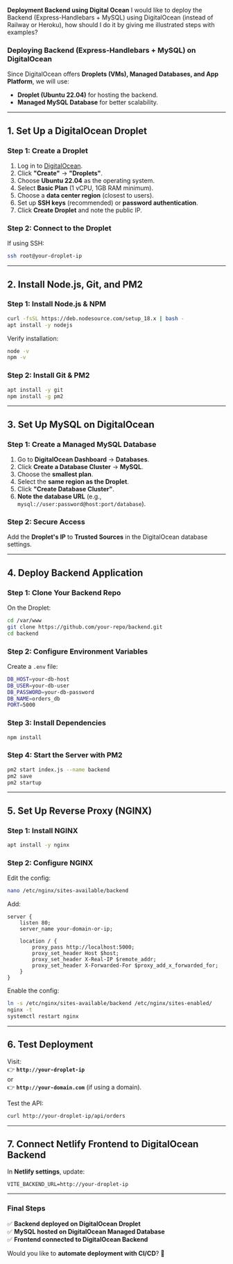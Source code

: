**Deployment Backend using Digital Ocean**
I would like to deploy the Backend (Express-Handlebars + MySQL) using DigitalOcean (instead of Railway or Heroku), how should I do it by giving me illustrated steps with examples?

### **Deploying Backend (Express-Handlebars + MySQL) on DigitalOcean**  

Since DigitalOcean offers **Droplets (VMs), Managed Databases, and App Platform**, we will use:
- **Droplet (Ubuntu 22.04)** for hosting the backend.
- **Managed MySQL Database** for better scalability.

---

## **1. Set Up a DigitalOcean Droplet**
### **Step 1: Create a Droplet**
1. Log in to [DigitalOcean](https://cloud.digitalocean.com/).
2. Click **"Create"** → **"Droplets"**.
3. Choose **Ubuntu 22.04** as the operating system.
4. Select **Basic Plan** (1 vCPU, 1GB RAM minimum).
5. Choose a **data center region** (closest to users).
6. Set up **SSH keys** (recommended) or **password authentication**.
7. Click **Create Droplet** and note the public IP.

### **Step 2: Connect to the Droplet**
If using SSH:
```bash
ssh root@your-droplet-ip
```

---

## **2. Install Node.js, Git, and PM2**
### **Step 1: Install Node.js & NPM**
```bash
curl -fsSL https://deb.nodesource.com/setup_18.x | bash -
apt install -y nodejs
```
Verify installation:
```bash
node -v
npm -v
```

### **Step 2: Install Git & PM2**
```bash
apt install -y git
npm install -g pm2
```

---

## **3. Set Up MySQL on DigitalOcean**
### **Step 1: Create a Managed MySQL Database**
1. Go to **DigitalOcean Dashboard** → **Databases**.
2. Click **Create a Database Cluster** → **MySQL**.
3. Choose the **smallest plan**.
4. Select the **same region as the Droplet**.
5. Click **"Create Database Cluster"**.
6. **Note the database URL** (e.g., `mysql://user:password@host:port/database`).

### **Step 2: Secure Access**
Add the **Droplet's IP** to **Trusted Sources** in the DigitalOcean database settings.

---

## **4. Deploy Backend Application**
### **Step 1: Clone Your Backend Repo**
On the Droplet:
```bash
cd /var/www
git clone https://github.com/your-repo/backend.git
cd backend
```

### **Step 2: Configure Environment Variables**
Create a `.env` file:
```bash
DB_HOST=your-db-host
DB_USER=your-db-user
DB_PASSWORD=your-db-password
DB_NAME=orders_db
PORT=5000
```

### **Step 3: Install Dependencies**
```bash
npm install
```

### **Step 4: Start the Server with PM2**
```bash
pm2 start index.js --name backend
pm2 save
pm2 startup
```

---

## **5. Set Up Reverse Proxy (NGINX)**
### **Step 1: Install NGINX**
```bash
apt install -y nginx
```

### **Step 2: Configure NGINX**
Edit the config:
```bash
nano /etc/nginx/sites-available/backend
```
Add:
```nginx
server {
    listen 80;
    server_name your-domain-or-ip;

    location / {
        proxy_pass http://localhost:5000;
        proxy_set_header Host $host;
        proxy_set_header X-Real-IP $remote_addr;
        proxy_set_header X-Forwarded-For $proxy_add_x_forwarded_for;
    }
}
```
Enable the config:
```bash
ln -s /etc/nginx/sites-available/backend /etc/nginx/sites-enabled/
nginx -t
systemctl restart nginx
```

---

## **6. Test Deployment**
Visit:  
👉 **`http://your-droplet-ip`**  
or  
👉 **`http://your-domain.com`** (if using a domain).  

Test the API:
```bash
curl http://your-droplet-ip/api/orders
```

---

## **7. Connect Netlify Frontend to DigitalOcean Backend**
In **Netlify settings**, update:
```
VITE_BACKEND_URL=http://your-droplet-ip
```

---

### **Final Steps**
✅ **Backend deployed on DigitalOcean Droplet**  
✅ **MySQL hosted on DigitalOcean Managed Database**  
✅ **Frontend connected to DigitalOcean Backend**  

Would you like to **automate deployment with CI/CD**? 🚀
